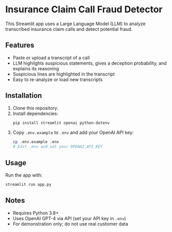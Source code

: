 # Insurance Claim Call Fraud Detector

This Streamlit app uses a Large Language Model (LLM) to analyze transcribed insurance claim calls and detect potential fraud.

## Features
- Paste or upload a transcript of a call
- LLM highlights suspicious statements, gives a deception probability, and explains its reasoning
- Suspicious lines are highlighted in the transcript
- Easy to re-analyze or load new transcripts

## Installation
1. Clone this repository.
2. Install dependencies:
   ```bash
   pip install streamlit openai python-dotenv
   ```
3. Copy `.env.example` to `.env` and add your OpenAI API key:
   ```bash
   cp .env.example .env
   # Edit .env and set your OPENAI_API_KEY
   ```

## Usage
Run the app with:
```bash
streamlit run app.py
```

## Notes
- Requires Python 3.8+
- Uses OpenAI GPT-4 via API (set your API key in `.env`)
- For demonstration only; do not use real customer data 